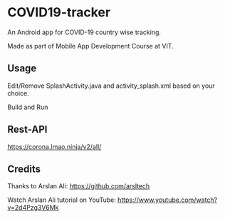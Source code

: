 # COVID19-tracker
An Android app for COVID-19 country wise tracking.

Made as part of Mobile App Development Course at VIT.

## Usage

Edit/Remove SplashActivity.java and activity_splash.xml based on your choice.

Build and Run

## Rest-API

https://corona.lmao.ninja/v2/all/

## Credits

Thanks to Arslan Ali: https://github.com/arsltech 

Watch Arslan Ali tutorial on YouTube: https://www.youtube.com/watch?v=2d4Pzg3V6Mk
